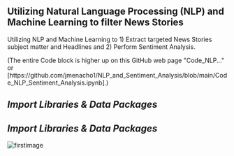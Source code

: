 ## Utilizing Natural Language Processing (NLP) and Machine Learning to filter News Stories

<p>Utilizing NLP and Machine Learning to 1) Extract targeted News Stories subject matter and Headlines and 2) Perform Sentiment Analysis. 

<p>(The entire Code block is higher up on this GitHub web page "Code_NLP..." or [https://github.com/jmenacho1/NLP_and_Sentiment_Analysis/blob/main/Code_NLP_Sentiment_Analysis.ipynb].)



## _Import Libraries & Data Packages_




## _Import Libraries & Data Packages_
![firstimage](/Images/crude_retail_1.jpg)

